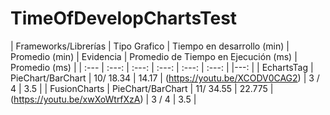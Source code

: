 # TimeOfDevelopChartsTest

| Frameworks/Librerías | Tipo Grafico | Tiempo en desarrollo (min) | Promedio (min) | Evidencia | Promedio de Tiempo en Ejecución (ms) | Promedio (ms) |
| :---         |     :---:      |       :---:  | :---:    |  :---: | :---:      | |---: |
| EchartsTag   | PieChart/BarChart     | 10/ 18.34   | 14.17 | (https://youtu.be/XCODV0CAG2) | 3 / 4  | 3.5 |
| FusionCharts     | PieChart/BarChart      | 11/ 34.55    | 22.775 | (https://youtu.be/xwXoWtrfXzA) | 3 / 4  | 3.5 |
